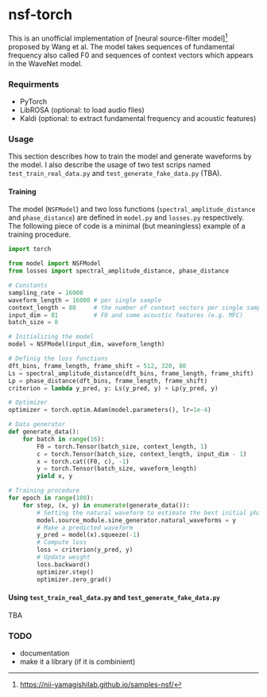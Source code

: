 # nsf-torch

This is an unofficial implementation of [neural source-filter model][^1] proposed by Wang et al.
The model takes sequences of fundamental frequency also called F0 and sequences of context vectors which appears in the WaveNet model.

### Requirments

* PyTorch
* LibROSA (optional: to load audio files)
* Kaldi (optional: to extract fundamental frequency and acoustic features)

### Usage

This section describes how to train the model and generate waveforms by the model.
I also describe the usage of two test scrips named `test_train_real_data.py` and `test_generate_fake_data.py` (TBA).

#### Training

The model (`NSFModel`) and two loss functions (`spectral_amplitude_distance` and `phase_distance`) are defined in `model.py` and `losses.py` respectively.
The following piece of code is a minimal (but meaningless) example of a training procedure.

```python
import torch

from model import NSFModel
from losses import spectral_amplitude_distance, phase_distance

# Constants
sampling_rate = 16000
waveform_length = 16000 # per single sample
context_length = 80     # the number of context vectors per single sample
input_dim = 81          # F0 and some acoustic features (e.g. MFC)
batch_size = 8

# Initializing the model
model = NSFModel(input_dim, waveform_length)

# Definig the loss functions
dft_bins, frame_length, frame_shift = 512, 320, 80
Ls = spectral_amplitude_distance(dft_bins, frame_length, frame_shift)
Lp = phase_distance(dft_bins, frame_length, frame_shift)
criterion = lambda y_pred, y: Ls(y_pred, y) + Lp(y_pred, y)

# Optimizer
optimizer = torch.optim.Adam(model.parameters(), lr=1e-4)

# Data generator
def generate_data():
    for batch in range(16):
        F0 = torch.Tensor(batch_size, context_length, 1)
        c = torch.Tensor(batch_size, context_length, input_dim - 1)
        x = torch.cat((F0, c), -1)
        y = torch.Tensor(batch_size, waveform_length)
        yield x, y

# Training procedure
for epoch in range(100):
    for step, (x, y) in enumerate(generate_data()):
        # Setting the natural waveform to estimate the best initial phase
        model.source_module.sine_generator.natural_waveforms = y
        # Make a predicted waveform
        y_pred = model(x).squeeze(-1)
        # Compute loss
        loss = criterion(y_pred, y)
        # Update weight
        loss.backward()
        optimizer.step()
        optimizer.zero_grad()
```

#### Using `test_train_real_data.py` and `test_generate_fake_data.py`

TBA

### TODO

* documentation
* make it a library (if it is combinient)

[^1]: https://nii-yamagishilab.github.io/samples-nsf/
